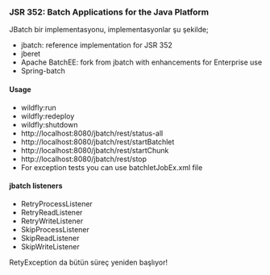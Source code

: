 ### JSR 352: Batch Applications for the Java Platform

JBatch bir implementasyonu, implementasyonlar şu şekilde;
- jbatch: reference implementation for JSR 352
- jberet
- Apache BatchEE: fork from jbatch with enhancements for Enterprise use
- Spring-batch

#### Usage
- wildfly:run
- wildfly:redeploy
- wildfly:shutdown
- http://localhost:8080/jbatch/rest/status-all
- http://localhost:8080/jbatch/rest/startBatchlet
- http://localhost:8080/jbatch/rest/startChunk
- http://localhost:8080/jbatch/rest/stop
- For exception tests you can use batchletJobEx.xml file


#### jbatch listeners
- RetryProcessListener
- RetryReadListener
- RetryWriteListener
- SkipProcessListener
- SkipReadListener
- SkipWriteListener


RetyException da bütün süreç yeniden başlıyor!